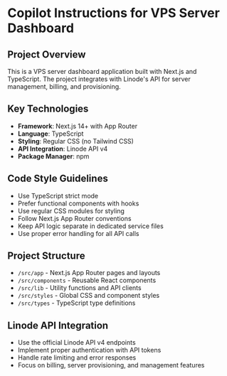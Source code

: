 # Copilot Instructions for VPS Server Dashboard

<!-- Use this file to provide workspace-specific custom instructions to Copilot. For more details, visit https://code.visualstudio.com/docs/copilot/copilot-customization#_use-a-githubcopilotinstructionsmd-file -->

## Project Overview

This is a VPS server dashboard application built with Next.js and TypeScript. The project integrates with Linode's API for server management, billing, and provisioning.

## Key Technologies

- **Framework**: Next.js 14+ with App Router
- **Language**: TypeScript
- **Styling**: Regular CSS (no Tailwind CSS)
- **API Integration**: Linode API v4
- **Package Manager**: npm

## Code Style Guidelines

- Use TypeScript strict mode
- Prefer functional components with hooks
- Use regular CSS modules for styling
- Follow Next.js App Router conventions
- Keep API logic separate in dedicated service files
- Use proper error handling for all API calls

## Project Structure

- `/src/app` - Next.js App Router pages and layouts
- `/src/components` - Reusable React components
- `/src/lib` - Utility functions and API clients
- `/src/styles` - Global CSS and component styles
- `/src/types` - TypeScript type definitions

## Linode API Integration

- Use the official Linode API v4 endpoints
- Implement proper authentication with API tokens
- Handle rate limiting and error responses
- Focus on billing, server provisioning, and management features
